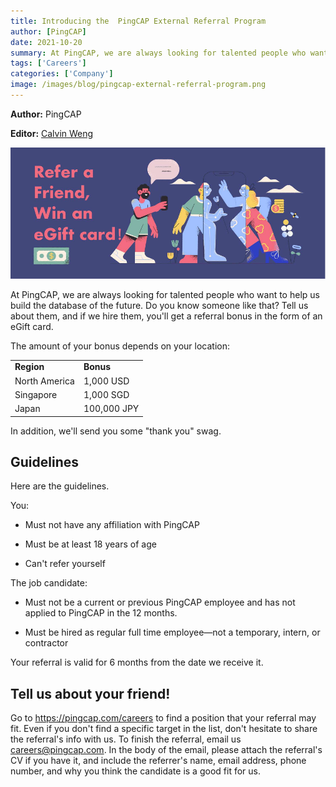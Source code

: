 ```yaml
---
title: Introducing the  PingCAP External Referral Program 
author: [PingCAP]
date: 2021-10-20
summary: At PingCAP, we are always looking for talented people who want to help us build the database of the future. Do you know someone like that? Tell us about them, and if we hire them, you’ll get a referral bonus in the form of an eGift card.
tags: ['Careers']
categories: ['Company']
image: /images/blog/pingcap-external-referral-program.png
---
```


**Author:** PingCAP

**Editor:** [Calvin Weng](https://github.com/dcalvin)

![PingCAP External Referral Program](media/pingcap-external-referral-program.png)

At PingCAP, we are always looking for talented people who want to help us build the database of the future. Do you know someone like that? Tell us about them, and if we hire them, you'll get a referral bonus in the form of an eGift card.

The amount of your bonus depends on your location:

<table>
 <tr>
  <td><strong>Region</strong>
  </td>
  <td><strong>Bonus</strong>
  </td>
  </tr>
 <tr>
  <td>North America
  </td>
  <td>1,000 USD
  </td>
  </tr>
 <tr>
  <td>Singapore
  </td>
  <td>1,000 SGD
  </td>
  </tr>
 <tr>
  <td>Japan
  </td>
  <td>100,000 JPY
  </td>
  </tr>
</table>

In addition, we'll send you some "thank you" swag.

## Guidelines 

Here are the guidelines.

You:

* Must not have any affiliation with PingCAP

* Must be at least 18 years of age

* Can't refer yourself
 
The job candidate:

* Must not be a current or previous PingCAP employee and has not applied to PingCAP in the 12 months.

* Must be hired as regular full time employee—not a temporary, intern, or contractor
 
Your referral is valid for 6 months from the date we receive it.

## Tell us about your friend!

Go to https://pingcap.com/careers to find a position that your referral may fit. Even if you don't find a specific target in the list, don't hesitate to share the referral's info with us. To finish the referral, email us careers@pingcap.com. In the body of the email, please attach the referral's CV if you have it, and include the referrer's name, email address, phone number, and why you think the candidate is a good fit for us.
